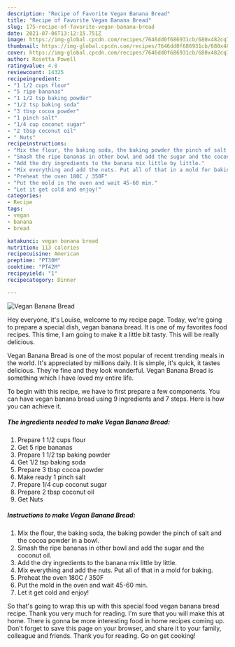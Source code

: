 ```yaml
---
description: "Recipe of Favorite Vegan Banana Bread"
title: "Recipe of Favorite Vegan Banana Bread"
slug: 175-recipe-of-favorite-vegan-banana-bread
date: 2021-07-06T13:12:15.751Z
image: https://img-global.cpcdn.com/recipes/7646dd0f686931cb/680x482cq70/vegan-banana-bread-recipe-main-photo.jpg
thumbnail: https://img-global.cpcdn.com/recipes/7646dd0f686931cb/680x482cq70/vegan-banana-bread-recipe-main-photo.jpg
cover: https://img-global.cpcdn.com/recipes/7646dd0f686931cb/680x482cq70/vegan-banana-bread-recipe-main-photo.jpg
author: Rosetta Powell
ratingvalue: 4.8
reviewcount: 14325
recipeingredient:
- "1 1/2 cups flour"
- "5 ripe bananas"
- "1 1/2 tsp baking powder"
- "1/2 tsp baking soda"
- "3 tbsp cocoa powder"
- "1 pinch salt"
- "1/4 cup coconut sugar"
- "2 tbsp coconut oil"
- " Nuts"
recipeinstructions:
- "Mix the flour, the baking soda, the baking powder the pinch of salt and the cocoa powder in a bowl."
- "Smash the ripe bananas in other bowl and add the sugar and the coconut oil."
- "Add the dry ingredients to the banana mix little by little."
- "Mix everything and add the nuts. Put all of that in a mold for baking."
- "Preheat the oven 180C / 350F"
- "Put the mold in the oven and wait 45-60 min."
- "Let it get cold and enjoy!"
categories:
- Recipe
tags:
- vegan
- banana
- bread

katakunci: vegan banana bread 
nutrition: 113 calories
recipecuisine: American
preptime: "PT30M"
cooktime: "PT42M"
recipeyield: "1"
recipecategory: Dinner

---
```



![Vegan Banana Bread](https://img-global.cpcdn.com/recipes/7646dd0f686931cb/680x482cq70/vegan-banana-bread-recipe-main-photo.jpg)

Hey everyone, it's Louise, welcome to my recipe page. Today, we're going to prepare a special dish, vegan banana bread. It is one of my favorites food recipes. This time, I am going to make it a little bit tasty. This will be really delicious.

Vegan Banana Bread is one of the most popular of recent trending meals in the world. It's appreciated by millions daily. It is simple, it's quick, it tastes delicious. They're fine and they look wonderful. Vegan Banana Bread is something which I have loved my entire life.




To begin with this recipe, we have to first prepare a few components. You can have vegan banana bread using 9 ingredients and 7 steps. Here is how you can achieve it.

<!--inarticleads1-->

##### The ingredients needed to make Vegan Banana Bread:

1. Prepare 1 1/2 cups flour
1. Get 5 ripe bananas
1. Prepare 1 1/2 tsp baking powder
1. Get 1/2 tsp baking soda
1. Prepare 3 tbsp cocoa powder
1. Make ready 1 pinch salt
1. Prepare 1/4 cup coconut sugar
1. Prepare 2 tbsp coconut oil
1. Get  Nuts




<!--inarticleads2-->

##### Instructions to make Vegan Banana Bread:

1. Mix the flour, the baking soda, the baking powder the pinch of salt and the cocoa powder in a bowl.
1. Smash the ripe bananas in other bowl and add the sugar and the coconut oil.
1. Add the dry ingredients to the banana mix little by little.
1. Mix everything and add the nuts. Put all of that in a mold for baking.
1. Preheat the oven 180C / 350F
1. Put the mold in the oven and wait 45-60 min.
1. Let it get cold and enjoy!




So that's going to wrap this up with this special food vegan banana bread recipe. Thank you very much for reading. I'm sure that you will make this at home. There is gonna be more interesting food in home recipes coming up. Don't forget to save this page on your browser, and share it to your family, colleague and friends. Thank you for reading. Go on get cooking!
